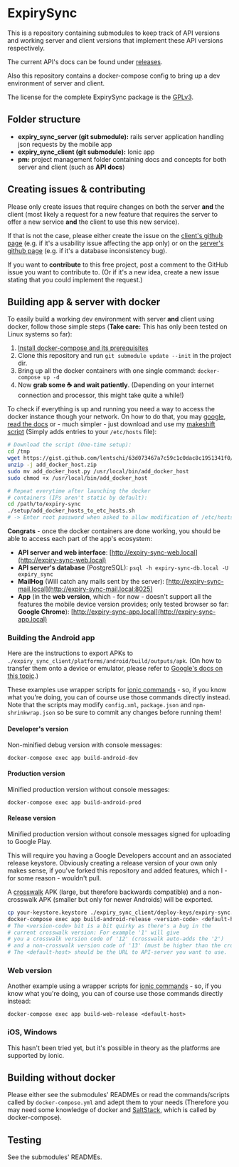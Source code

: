 # ExpirySync

This is a repository containing submodules to keep track of API versions and working server and client versions that implement these API versions respectively.

The current API's docs can be found under [releases](https://github.com/lentschi/expiry_sync/releases).

Also this repository contains a docker-compose config to bring up a dev environment of server and client.

The license for the complete ExpirySync package is the [GPLv3](LICENSE.md).

## Folder structure

- __expiry_sync_server (git submodule):__ rails server application handling json requests by the mobile app
- __expiry_sync_client (git submodule):__ Ionic app
- __pm:__ project management folder containing docs and concepts for both server and client (such as __API docs__)

## Creating issues & contributing

Please only create issues that require changes on both the server __and__ the client (most likely a request for a new feature that requires the server to offer a new service __and__ the client to use this new service).

If that is not the case, please either create the issue on the [client's github page](https://github.com/lentschi/expiry_sync_client) (e.g. if it's a usability issue affecting the app only) or on the [server's github page](https://github.com/lentschi/expiry_sync_server) (e.g. if it's a database inconsistency bug).

If you want to __contribute__ to this free project, post a comment to the GitHub issue you want to contribute to. (Or if it's a new idea, create a new issue stating that you could implement the request.)

## Building app & server with docker

To easily build a working dev environment with server __and__ client using docker, follow those simple steps (__Take care:__ This has only been tested on Linux systems so far):

1. [Install docker-compose and its prerequisites](https://docs.docker.com/compose/install/)
1. Clone this repository and run `git submodule update --init` in the project dir.
1. Bring up all the docker containers with one single command: `docker-compose up -d`
1. Now __grab some :coffee: and wait patiently__. (Depending on your internet connection and processor, this might take quite a while!)

To check if everything is up and running you need a way to access the docker instance though your network. On how to do that, you may [google](https://www.google.com/#q=docker+resolve+container+ip), [read the docs](https://docs.docker.com/engine/userguide/networking/) or - much simpler - just download and use my [makeshift script](https://gist.github.com/lentschi/63d073467a7c59c1c0dac8c1951341f0) (Simply adds entries to your `/etc/hosts` file):

```bash
# Download the script (One-time setup):
cd /tmp
wget https://gist.github.com/lentschi/63d073467a7c59c1c0dac8c1951341f0/archive/e0386fe7abd5b804ad714cd4735d1bed3332ca3f.zip -O add_docker_host.zip
unzip -j add_docker_host.zip
sudo mv add_docker_host.py /usr/local/bin/add_docker_host
sudo chmod +x /usr/local/bin/add_docker_host

# Repeat everytime after launching the docker 
# containers (IPs aren't static by default):
cd /path/to/expiry-sync
./setup/add_docker_hosts_to_etc_hosts.sh
# -> Enter root password when asked to allow modification of /etc/hosts

```

__Congrats__ - once the docker containers are done working, you should be able to access each part of the app's ecosystem:

- __API server and web interface__: [http://expiry-sync-web.local](http://expiry-sync-web.local)
- __API server's database__ (PostgreSQL): `psql -h expiry-sync-db.local -U expiry_sync`
- __MailHog__ (Will catch any mails sent by the server): [http://expiry-sync-mail.local](http://expiry-sync-mail.local:8025)
- __App__ (in the __web version__, which - for now - doesn't support all the features the mobile device version provides; only tested browser so far: __Google Chrome__): [http://expiry-sync-app.local](http://expiry-sync-app.local)

### Building the Android app

Here are the instructions to export APKs to `./expiry_sync_client/platforms/android/build/outputs/apk`. (On how to transfer them onto a device or emulator, please refer to [Google's docs on this topic](https://developer.android.com/studio/command-line/adb.html#move).)

These examples use wrapper scripts for [ionic commands](https://ionicframework.com/docs/cli/) - so, if you know what you're doing, you can of course use those commands directly instead.
Note that the scripts may modify `config.xml`, `package.json` and `npm-shrinkwrap.json` so be sure to commit any changes before running them!

#### Developer's version

Non-minified debug version with console messages:

`docker-compose exec app build-android-dev`

#### Production version

Minified production version without console messages:

`docker-compose exec app build-android-prod`

#### Release version

Minified production version without console messages signed for uploading to Google Play.

This will require you having a Google Developers account and an associated release keystore. Obviously creating a release version of your own only makes sense, if you've forked this repository and added features, which I - for some reason - wouldn't pull.

A [crosswalk](https://crosswalk-project.org/documentation/cordova.html) APK (large, but therefore backwards compatible) and a non-crosswalk APK (smaller but only for newer Androids) will be exported.

```bash
cp your-keystore.keystore ./expiry_sync_client/deploy-keys/expiry-sync.keystore
docker-compose exec app build-android-release <version-code> <default-host>
# The <version-code> bit is a bit quirky as there's a bug in the 
# current crosswalk version: For example '1' will give 
# you a crosswalk version code of '12' (crosswalk auto-adds the '2')  
# and a non-crosswalk version code of '13' (must be higher than the crosswalk version).
# The <default-host> should be the URL to API-server you want to use.
```

### Web version

Another example using a wrapper scripts for [ionic commands](https://ionicframework.com/docs/cli/) - so, if you know what you're doing, you can of course use those commands directly instead:

`docker-compose exec app build-web-release <default-host>`

### iOS, Windows

This hasn't been tried yet, but it's possible in theory as the platforms are supported by ionic.

## Building without docker

Please either see the submodules' READMEs or read the commands/scripts called by `docker-compose.yml` and adept them to your needs (Therefore you may need some knowledge of docker and [SaltStack](https://saltstack.com/), which is called by docker-compose).

## Testing

See the submodules' READMEs.

